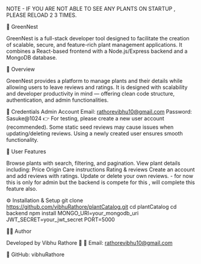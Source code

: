 NOTE - IF YOU ARE NOT ABLE TO SEE ANY PLANTS ON STARTUP , PLEASE RELOAD 2 3 TIMES.

🌱 GreenNest

GreenNest is a full-stack developer tool designed to facilitate the creation of scalable, secure, and feature-rich plant management applications.
It combines a React-based frontend with a Node.js/Express backend and a MongoDB database.

🚀 Overview

GreenNest provides a platform to manage plants and their details while allowing users to leave reviews and ratings.
It is designed with scalability and developer productivity in mind — offering clean code structure, authentication, and admin functionalities.

🔑 Credentials
Admin Account
Email: rathorevibhu10@gmail.com
Password: Sasuke@1024
👉 For testing, please create a new user account (recommended).
Some static seed reviews may cause issues when updating/deleting reviews. Using a newly created user ensures smooth functionality.

👤 User Features

Browse plants with search, filtering, and pagination.
View plant details including:
Price
Origin
Care instructions
Rating & reviews
Create an account and add reviews with ratings.
Update or delete your own reviews. - for now this is only for admin but the backend is compete for this , will complete this feature also.



⚙️ Installation & Setup
git clone https://github.com/vibhuRathore/plantCatalog.git
cd plantCatalog
cd backend
npm install
MONGO_URI=your_mongodb_uri
JWT_SECRET=your_jwt_secret
PORT=5000


🧑‍💻 Author

Developed by Vibhu Rathore 🌱
📧 Email: rathorevibhu10@gmail.com

🔗 GitHub: vibhuRathore
